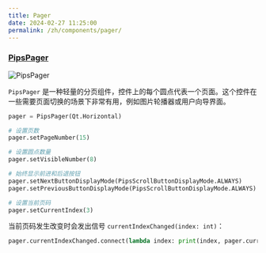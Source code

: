 ```yaml
---
title: Pager
date: 2024-02-27 11:25:00
permalink: /zh/components/pager/
---
```


### [PipsPager](https://pyqt-fluent-widgets.readthedocs.io/zh-cn/latest/autoapi/qfluentwidgets/components/widgets/pips_pager/index.html#qfluentwidgets.components.widgets.pips_pager.PipsPager)

![PipsPager](/img/components/pager/PipsPager.png)

`PipsPager` 是一种轻量的分页组件，控件上的每个圆点代表一个页面。这个控件在一些需要页面切换的场景下非常有用，例如图片轮播器或用户向导界面。

```python
pager = PipsPager(Qt.Horizontal)

# 设置页数
pager.setPageNumber(15)

# 设置圆点数量
pager.setVisibleNumber(8)

# 始终显示前进和后退按钮
pager.setNextButtonDisplayMode(PipsScrollButtonDisplayMode.ALWAYS)
pager.setPreviousButtonDisplayMode(PipsScrollButtonDisplayMode.ALWAYS)

# 设置当前页码
pager.setCurrentIndex(3)
```

当前页码发生改变时会发出信号 `currentIndexChanged(index: int)`：
```python
pager.currentIndexChanged.connect(lambda index: print(index, pager.currentIndex()))
```